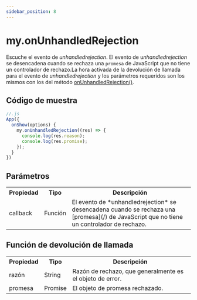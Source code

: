 ```yaml
---
sidebar_position: 8
---
```


# my.onUnhandledRejection
Escuche el evento de *unhandledrejection*. El evento de u*nhandledrejection* se desencadena cuando se rechaza una ```promesa``` de JavaScript que no tiene un controlador de rechazo.La hora activada de la devolución de llamada para el evento de *unhandledrejection* y los parámetros requeridos son los mismos con los del método [onUnhandledRejection()](/).

## Código de muestra

```js
//.js
App({
  onShow(options) {
    my.onUnhandledRejection((res) => {
      console.log(res.reason);
      console.log(res.promise);
    });
  }
})
```
## Parámetros

<table>
    <tr>
        <th>Propiedad</th>
        <th>Tipo</th>
        <th>Descripción</th>
    </tr>
     <tr>
        <td>callback</td>
        <td>Función</td>
        <td>El evento de *unhandledrejection* se desencadena cuando se rechaza una [promesa](/) de JavaScript que no tiene un controlador de rechazo.</td>
      </tr>
</table>

## Función de devolución de llamada

<table>
    <tr>
        <th>Propiedad</th>
        <th>Tipo</th>
        <th>Descripción</th>
    </tr>
     <tr>
        <td>razón</td>
        <td>String</td>
        <td>Razón de rechazo, que generalmente es el objeto de error.</td>
      </tr>
      <tr>
        <td>promesa</td>
        <td>Promise</td>
        <td>El objeto de promesa rechazado.</td>
      </tr>
</table>
